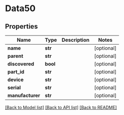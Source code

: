 # Data50

## Properties
Name | Type | Description | Notes
------------ | ------------- | ------------- | -------------
**name** | **str** |  | [optional] 
**parent** | **str** |  | [optional] 
**discovered** | **bool** |  | [optional] 
**part_id** | **str** |  | [optional] 
**device** | **str** |  | [optional] 
**serial** | **str** |  | [optional] 
**manufacturer** | **str** |  | [optional] 

[[Back to Model list]](../README.md#documentation-for-models) [[Back to API list]](../README.md#documentation-for-api-endpoints) [[Back to README]](../README.md)


